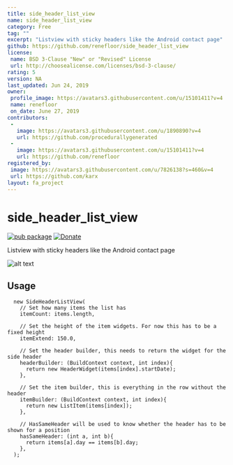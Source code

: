 ```yaml
---
title: side_header_list_view
name: side_header_list_view
category: Free
tag: ""
excerpt: "Listview with sticky headers like the Android contact page"
github: https://github.com/renefloor/side_header_list_view
license:
 name: BSD 3-Clause "New" or "Revised" License
 url: http://choosealicense.com/licenses/bsd-3-clause/
rating: 5
version: NA
last_updated: Jun 24, 2019
owner:
 profile_image: https://avatars3.githubusercontent.com/u/15101411?v=4
 name: renefloor
 on_date: June 27, 2019
contributors:
 -
   image: https://avatars3.githubusercontent.com/u/1890890?v=4
   url: https://github.com/procedurallygenerated
 -
   image: https://avatars3.githubusercontent.com/u/15101411?v=4
   url: https://github.com/renefloor
registered_by:
 image: https://avatars3.githubusercontent.com/u/7826138?s=460&v=4
 url: https://github.com/karx
layout: fa_project
---
```

# side_header_list_view

[![pub package](https://img.shields.io/pub/v/side_header_list_view.svg)](https://pub.dartlang.org/packages/side_header_list_view)
[![Donate](https://img.shields.io/badge/Donate-PayPal-green.svg)](https://www.paypal.me/renefloor)

Listview with sticky headers like the Android contact page



![alt text](https://raw.githubusercontent.com/renefloor/side_header_list_view/master/example.gif "Example for SideHeaderListView")

## Usage


````
  new SideHeaderListView(
    // Set how many items the list has
    itemCount: items.length,
    
    // Set the height of the item widgets. For now this has to be a fixed height
    itemExtend: 150.0,
    
    // Set the header builder, this needs to return the widget for the side header
    headerBuilder: (BuildContext context, int index){
      return new HeaderWidget(items[index].startDate);
    },
    
    // Set the item builder, this is everything in the row without the header
    itemBuilder: (BuildContext context, int index){
      return new ListItem(items[index]);
    },
    
    // HasSameHeader will be used to know whether the header has to be shown for a position 
    hasSameHeader: (int a, int b){
      return items[a].day == items[b].day;
    },
  );
````